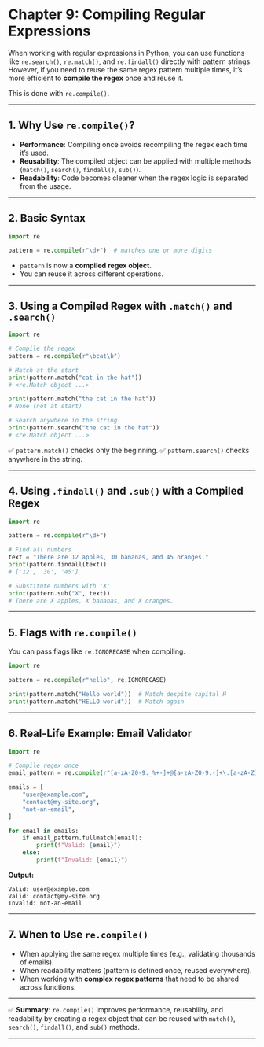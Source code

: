 # Chapter 9: Compiling Regular Expressions

When working with regular expressions in Python, you can use functions like `re.search()`, `re.match()`, and `re.findall()` directly with pattern strings. However, if you need to reuse the same regex pattern multiple times, it’s more efficient to **compile the regex** once and reuse it.

This is done with `re.compile()`.

---

## 1. Why Use `re.compile()`?

* **Performance**: Compiling once avoids recompiling the regex each time it’s used.
* **Reusability**: The compiled object can be applied with multiple methods (`match()`, `search()`, `findall()`, `sub()`).
* **Readability**: Code becomes cleaner when the regex logic is separated from the usage.

---

## 2. Basic Syntax

```python
import re

pattern = re.compile(r"\d+")  # matches one or more digits
```

* `pattern` is now a **compiled regex object**.
* You can reuse it across different operations.

---

## 3. Using a Compiled Regex with `.match()` and `.search()`

```python
import re

# Compile the regex
pattern = re.compile(r"\bcat\b")

# Match at the start
print(pattern.match("cat in the hat"))  
# <re.Match object ...>

print(pattern.match("the cat in the hat"))  
# None (not at start)

# Search anywhere in the string
print(pattern.search("the cat in the hat"))  
# <re.Match object ...>
```

✅ `pattern.match()` checks only the beginning.
✅ `pattern.search()` checks anywhere in the string.

---

## 4. Using `.findall()` and `.sub()` with a Compiled Regex

```python
import re

pattern = re.compile(r"\d+")

# Find all numbers
text = "There are 12 apples, 30 bananas, and 45 oranges."
print(pattern.findall(text))
# ['12', '30', '45']

# Substitute numbers with 'X'
print(pattern.sub("X", text))
# There are X apples, X bananas, and X oranges.
```

---

## 5. Flags with `re.compile()`

You can pass flags like `re.IGNORECASE` when compiling.

```python
import re

pattern = re.compile(r"hello", re.IGNORECASE)

print(pattern.match("Hello world"))  # Match despite capital H
print(pattern.match("HELLO world"))  # Match again
```

---

## 6. Real-Life Example: Email Validator

```python
import re

# Compile regex once
email_pattern = re.compile(r"[a-zA-Z0-9._%+-]+@[a-zA-Z0-9.-]+\.[a-zA-Z]{2,}")

emails = [
    "user@example.com",
    "contact@my-site.org",
    "not-an-email",
]

for email in emails:
    if email_pattern.fullmatch(email):
        print(f"Valid: {email}")
    else:
        print(f"Invalid: {email}")
```

**Output:**

```
Valid: user@example.com
Valid: contact@my-site.org
Invalid: not-an-email
```

---

## 7. When to Use `re.compile()`

* When applying the same regex multiple times (e.g., validating thousands of emails).
* When readability matters (pattern is defined once, reused everywhere).
* When working with **complex regex patterns** that need to be shared across functions.

---

✅ **Summary**:
`re.compile()` improves performance, reusability, and readability by creating a regex object that can be reused with `match()`, `search()`, `findall()`, and `sub()` methods.

---

